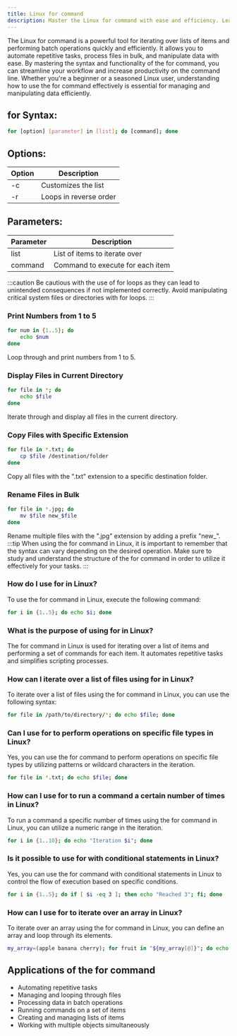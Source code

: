 ```yaml
---
title: Linux for command
description: Master the Linux for command with ease and efficiency. Learn how to iterate over lists and perform batch operations effortlessly.
---
```


The Linux for command is a powerful tool for iterating over lists of items and performing batch operations quickly and efficiently. It allows you to automate repetitive tasks, process files in bulk, and manipulate data with ease. By mastering the syntax and functionality of the for command, you can streamline your workflow and increase productivity on the command line. Whether you're a beginner or a seasoned Linux user, understanding how to use the for command effectively is essential for managing and manipulating data efficiently.

## for Syntax:
```bash
for [option] [parameter] in [list]; do [command]; done
```

## Options:
| Option  | Description                |
|---------|----------------------------|
| -c      | Customizes the list        |
| -r      | Loops in reverse order     |

## Parameters:
| Parameter | Description                  |
|-----------|------------------------------|
| list      | List of items to iterate over|
| command   | Command to execute for each item|

:::caution
Be cautious with the use of for loops as they can lead to unintended consequences if not implemented correctly. Avoid manipulating critical system files or directories with for loops.
:::
### Print Numbers from 1 to 5
```bash
for num in {1..5}; do
    echo $num
done
```

Loop through and print numbers from 1 to 5.

### Display Files in Current Directory
```bash
for file in *; do
    echo $file
done
```

Iterate through and display all files in the current directory.

### Copy Files with Specific Extension
```bash
for file in *.txt; do
    cp $file /destination/folder
done
```

Copy all files with the ".txt" extension to a specific destination folder.

### Rename Files in Bulk
```bash
for file in *.jpg; do
    mv $file new_$file
done
```

Rename multiple files with the ".jpg" extension by adding a prefix "new_".
:::tip
When using the for command in Linux, it is important to remember that the syntax can vary depending on the desired operation. Make sure to study and understand the structure of the for command in order to utilize it effectively for your tasks.
:::

### How do I use for in Linux?
To use the for command in Linux, execute the following command:
```bash
for i in {1..5}; do echo $i; done
```

### What is the purpose of using for in Linux?
The for command in Linux is used for iterating over a list of items and performing a set of commands for each item. It automates repetitive tasks and simplifies scripting processes.

### How can I iterate over a list of files using for in Linux?
To iterate over a list of files using the for command in Linux, you can use the following syntax:
```bash
for file in /path/to/directory/*; do echo $file; done
```

### Can I use for to perform operations on specific file types in Linux?
Yes, you can use the for command to perform operations on specific file types by utilizing patterns or wildcard characters in the iteration. 
```bash
for file in *.txt; do echo $file; done
```

### How can I use for to run a command a certain number of times in Linux?
To run a command a specific number of times using the for command in Linux, you can utilize a numeric range in the iteration.
```bash
for i in {1..10}; do echo "Iteration $i"; done
```

### Is it possible to use for with conditional statements in Linux?
Yes, you can use the for command with conditional statements in Linux to control the flow of execution based on specific conditions.
```bash
for i in {1..5}; do if [ $i -eq 3 ]; then echo "Reached 3"; fi; done
```

### How can I use for to iterate over an array in Linux?
To iterate over an array using the for command in Linux, you can define an array and loop through its elements.
```bash
my_array=(apple banana cherry); for fruit in "${my_array[@]}"; do echo $fruit; done
```
## Applications of the for command

- Automating repetitive tasks
- Managing and looping through files
- Processing data in batch operations
- Running commands on a set of items
- Creating and managing lists of items
- Working with multiple objects simultaneously